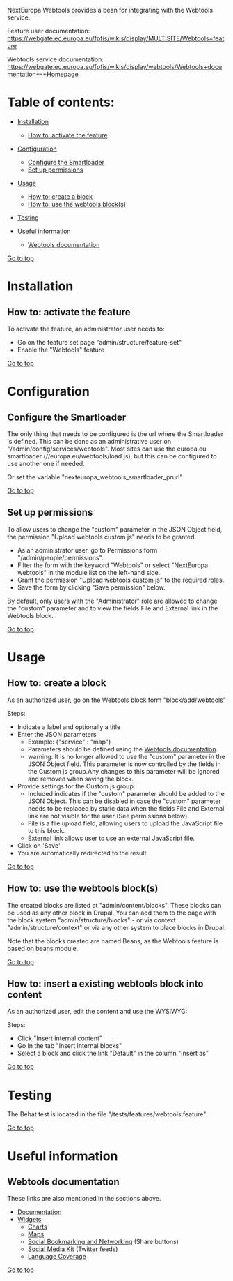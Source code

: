 NextEuropa Webtools provides a bean for integrating with the Webtools service.

Feature user documentation: https://webgate.ec.europa.eu/fpfis/wikis/display/MULTISITE/Webtools+feature

Webtools service documentation: https://webgate.ec.europa.eu/fpfis/wikis/display/webtools/Webtools+documentation+-+Homepage

Table of contents:
=================
- [Installation](#installation)
  - [How to: activate the feature](#how-to-activate-the-feature)

- [Configuration](#configuration)
  - [Configure the Smartloader](#configure-the-smartloader)
  - [Set up permissions](#set-up-permissions)

- [Usage](#usage)
  - [How to: create a block](#how-to-create-a-block)
  - [How to: use the webtools block(s)](#how-to-use-the-webtools-blocks)

- [Testing](#testing)

- [Useful information](#useful-information)
  - [Webtools documentation](#webtools-documentation)

[Go to top](#table-of-contents)

# Installation

## How to: activate the feature

To activate the feature, an administrator user needs to:
- Go on the feature set page "admin/structure/feature-set"
- Enable the "Webtools" feature

[Go to top](#table-of-contents)

# Configuration

## Configure the Smartloader

The only thing that needs to be configured is the url where the Smartloader is defined.
This can be done as an administrative user on "/admin/config/services/webtools".
Most sites can use the europa.eu smartloader (//europa.eu/webtools/load.js),
but this can be configured to use another one if needed.

Or set the variable "nexteuropa_webtools_smartloader_prurl"

[Go to top](#table-of-contents)

## Set up permissions

To allow users to change the "custom" parameter in the JSON Object field,
the permission "Upload webtools custom js" needs to be granted.
- As an administrator user, go to Permissions form "/admin/people/permissions".
- Filter the form with the keyword "Webtools" or select "NextEuropa webtools" in the module list on the left-hand side.
- Grant the permission "Upload webtools custom js" to the required roles.
- Save the form by clicking "Save permission" below.

By default, only users with the "Administrator" role are allowed to change
the "custom" parameter and to view the fields File and External link in the
Webtools block.

[Go to top](#table-of-contents)

# Usage

## How to: create a block

As an authorized user, go on the Webtools block form "block/add/webtools"

Steps:
- Indicate a label and optionally a title
- Enter the JSON parameters
    - Example: {"service" : "map"}
    - Parameters should be defined using the [Webtools documentation](#webtools-documentation).
    - warning: It is no longer allowed to use the "custom" parameter in the JSON
    Object field. This parameter is now controlled by the fields in the Custom
    js group.Any changes to this parameter will be ignored and removed when
    saving the block.
- Provide settings for the Custom js group:
    - Included indicates if the "custom" parameter should be added to the JSON Object.
    This can be disabled in case the "custom" parameter needs to be replaced by
    static data when the fields File and External link are not visible for the
    user (See permissions below).
    - File is a file upload field, allowing users to upload the JavaScript file
    to this block.
    - External link allows user to use an external JavaScript file.
- Click on 'Save'
- You are automatically redirected to the result

[Go to top](#table-of-contents)

## How to: use the webtools block(s)

The created blocks are listed at "admin/content/blocks".
These blocks can be used as any other block in Drupal.
You can add them to the page with the block system "admin/structure/blocks" -
or via context "admin/structure/context" or via any other system to place blocks
in Drupal.

Note that the blocks created are named Beans, as the Webtools feature is based
on beans module.

[Go to top](#table-of-contents)

## How to: insert a existing webtools block into content

As an authorized user, edit the content and use the WYSIWYG:

Steps:
- Click "Insert internal content"
- Go in the tab "Insert internal blocks"
- Select a block and click the link "Default" in the column "Insert as"

[Go to top](#table-of-contents)

# Testing

The Behat test is located in the file "/tests/features/webtools.feature".

[Go to top](#table-of-contents)

# Useful information

## Webtools documentation

These links are also mentioned in the sections above.
- [Documentation](https://webgate.ec.europa.eu/fpfis/wikis/x/QKUjBg)
- [Widgets](https://webgate.ec.europa.eu/fpfis/wikis/x/n49DBg)
    - [Charts](https://webgate.ec.europa.eu/fpfis/wikis/x/MSTyCQ)
    - [Maps](https://webgate.ec.europa.eu/fpfis/wikis/x/BIlDBg)
    - [Social Bookmarking and Networking](https://webgate.ec.europa.eu/fpfis/wikis/x/_I5DBg) (Share buttons)
    - [Social Media Kit](https://webgate.ec.europa.eu/fpfis/wikis/x/gaUjBg) (Twitter feeds)
    - [Language Coverage](https://webgate.ec.europa.eu/fpfis/wikis/x/eo_QC)

[Go to top](#table-of-contents)
